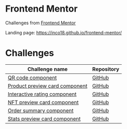 # Frontend Mentor
Challenges from [Frontend Mentor](https://www.frontendmentor.io/)

Landing page: https://inco18.github.io/frontend-mentor/

# Challenges
|Challenge name|Repository|
|--------------|----------|
|[QR code component](https://inco18.github.io/frontend-mentor/qr-code)|[GitHub](https://github.com/Inco18/frontend-mentor/tree/main/qr-code)|
|[Product preview card component](https://inco18.github.io/frontend-mentor/product-preview)|[GitHub](https://github.com/Inco18/frontend-mentor/tree/main/product-preview)|
|[Interactive rating component](https://inco18.github.io/frontend-mentor/interactive-rating)|[GitHub](https://github.com/Inco18/frontend-mentor/tree/main/interactive-rating)|
|[NFT preview card component](https://inco18.github.io/frontend-mentor/nft-preview)|[GitHub](https://github.com/Inco18/frontend-mentor/tree/main/nft-preview)|
|[Order summary component](https://inco18.github.io/frontend-mentor/order-summary)|[GitHub](https://github.com/Inco18/frontend-mentor/tree/main/order-summary)|
|[Stats preview card component](https://inco18.github.io/frontend-mentor/stats-preview)|[GitHub](https://github.com/Inco18/frontend-mentor/tree/main/stats-preview)|
